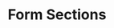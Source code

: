 ---
title: Form Sections
excerpt: Collection of Form Sections
category: 62ebf4654ae80e09e468624b
---